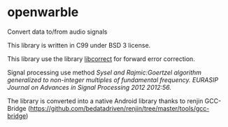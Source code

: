# openwarble
Convert data to/from audio signals

This library is written in C99 under BSD 3 license.

This library use the library [libcorrect](https://github.com/quiet/libcorrect) for forward error correction.

Signal processing use method *Sysel and Rajmic:Goertzel algorithm generalized to non-integer multiples of fundamental frequency. EURASIP Journal on Advances in Signal Processing 2012 2012:56.*

The library is converted into a native Android library thanks to renjin GCC-Bridge (https://github.com/bedatadriven/renjin/tree/master/tools/gcc-bridge)